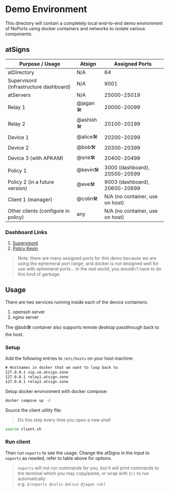 # Demo Environment

This directory will contain a completely local end-to-end demo environment of
NoPorts using docker containers and networks to isolate various components.

## atSigns

<!-- markdownlint-disable md013 -->

| Purpose / Usage                        | Atsign    | Assigned Ports                  |
| -------------------------------------- | --------- | ------------------------------- |
| atDirectory                            | N/A       | 64                              |
| Supervisord (infrastructure dashboard) | N/A       | 9001                            |
| atServers                              | N/A       | 25000-25019                     |
| Relay 1                                | @jagan🛠  | 20000-20099                     |
| Relay 2                                | @ashish🛠 | 20100-20199                     |
| Device 1                               | @alice🛠  | 20200-20299                     |
| Device 2                               | @bob🛠    | 20300-20399                     |
| Device 3 (with APKAM)                  | @srie🛠   | 20400-20499                     |
| Policy 1                               | @kevin🛠  | 3000 (dashboard), 20500-20599   |
| Policy 2 (in a future version)         | @eve🛠    | 9003 (dashboard), 20600-20699   |
| Client 1 (manager)                     | @colin🛠  | N/A (no container, use on host) |
| Other clients (configure in policy)    | any       | N/A (no container, use on host) |

### Dashboard Links

1. [Supervisord](http://localhost:9001)
2. [Policy Kevin](http://localhost:3000)

<!-- markdownlint-enable md013 -->

> Note: there are many assigned ports for this demo because we are using the
> ephemeral port range, and docker is not designed well for use with ephemeral
> ports... In the real world, you wouldn't have to do this kind of garbage.

## Usage

There are two services running inside each of the device containers:

1. openssh server
2. nginx server

The @bob🛠 container also supports remote desktop passthrough back to the host.

### Setup

Add the following entries to `/etc/hosts` on your host machine:

```txt
# Hostnames in docker that we want to loop back to
127.0.0.1 vip.ve.atsign.zone
127.0.0.1 relay1.atsign.zone
127.0.0.1 relay2.atsign.zone
```

Setup docker environment with docker compose:

```sh
docker compose up -d
```

Source the client utility file:

> Do this step every time you open a new shell

```sh
source client.sh
```

### Run client

Then run `noports` to see the usage. Change the atSigns in the input to
`noports` as needed, refer to table above for options.

> `noports` will not run commands for you, but it will print commands to the
> terminal which you may copy/paste, or wrap with `$()` to run automatically  
> e.g. `$(noports @colin @alice @jagan ssh)`
